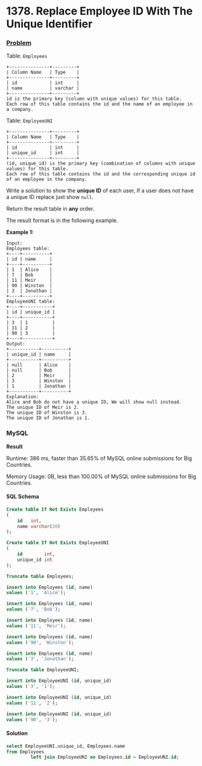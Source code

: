 # 1378. Replace Employee ID With The Unique Identifier

### [Problem](https://leetcode.com/problems/replace-employee-id-with-the-unique-identifier/description/)

Table: `Employees`

```
+---------------+---------+
| Column Name   | Type    |
+---------------+---------+
| id            | int     |
| name          | varchar |
+---------------+---------+
id is the primary key (column with unique values) for this table.
Each row of this table contains the id and the name of an employee in a company.
```

Table: `EmployeeUNI`

```
+---------------+---------+
| Column Name   | Type    |
+---------------+---------+
| id            | int     |
| unique_id     | int     |
+---------------+---------+
(id, unique_id) is the primary key (combination of columns with unique values) for this table.
Each row of this table contains the id and the corresponding unique id of an employee in the company.
```

Write a solution to show the **unique ID** of each user, If a user does not have a unique ID replace just show `null`.

Return the result table in **any** order.

The result format is in the following example.

**Example 1:**

```
Input: 
Employees table:
+----+----------+
| id | name     |
+----+----------+
| 1  | Alice    |
| 7  | Bob      |
| 11 | Meir     |
| 90 | Winston  |
| 3  | Jonathan |
+----+----------+
EmployeeUNI table:
+----+-----------+
| id | unique_id |
+----+-----------+
| 3  | 1         |
| 11 | 2         |
| 90 | 3         |
+----+-----------+
Output: 
+-----------+----------+
| unique_id | name     |
+-----------+----------+
| null      | Alice    |
| null      | Bob      |
| 2         | Meir     |
| 3         | Winston  |
| 1         | Jonathan |
+-----------+----------+
Explanation: 
Alice and Bob do not have a unique ID, We will show null instead.
The unique ID of Meir is 2.
The unique ID of Winston is 3.
The unique ID of Jonathan is 1.
```

### MySQL

**Result**

Runtime: 386 ms, faster than 35.65% of MySQL online submissions for Big Countries.

Memory Usage: 0B, less than 100.00% of MySQL online submissions for Big Countries.

#### SQL Schema

```sql
Create table If Not Exists Employees
(
    id   int,
    name varchar(20)
);

Create table If Not Exists EmployeeUNI
(
    id        int,
    unique_id int
);

Truncate table Employees;

insert into Employees (id, name)
values ('1', 'Alice');

insert into Employees (id, name)
values ('7', 'Bob');

insert into Employees (id, name)
values ('11', 'Meir');

insert into Employees (id, name)
values ('90', 'Winston');

insert into Employees (id, name)
values ('3', 'Jonathan');

Truncate table EmployeeUNI;

insert into EmployeeUNI (id, unique_id)
values ('3', '1');

insert into EmployeeUNI (id, unique_id)
values ('11', '2');

insert into EmployeeUNI (id, unique_id)
values ('90', '3');
```

#### Solution

```sql
select EmployeeUNI.unique_id, Employees.name
from Employees
         left join EmployeeUNI on Employees.id = EmployeeUNI.id;
```
